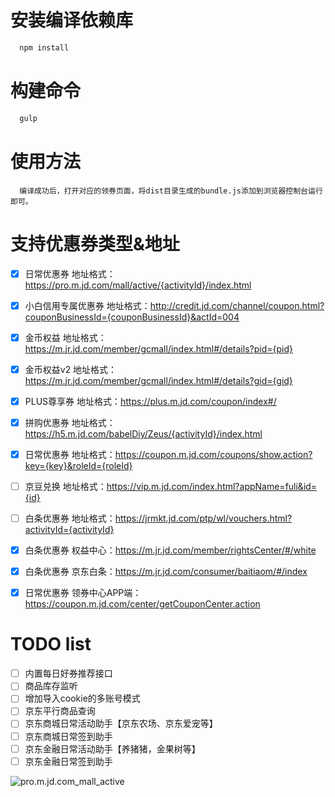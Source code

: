 # 安装编译依赖库
```sh
  npm install
```

# 构建命令
```sh
  gulp
```

# 使用方法
```
  编译成功后，打开对应的领券页面，将dist目录生成的bundle.js添加到浏览器控制台运行即可。
```


# 支持优惠券类型&地址

- [x] 日常优惠券 地址格式：https://pro.m.jd.com/mall/active/{activityId}/index.html
- [x] 小白信用专属优惠券 地址格式：http://credit.jd.com/channel/coupon.html?couponBusinessId={couponBusinessId}&actId=004
- [x] 金币权益 地址格式：https://m.jr.jd.com/member/gcmall/index.html#/details?pid={pid}
- [x] 金币权益v2 地址格式：https://m.jr.jd.com/member/gcmall/index.html#/details?gid={gid}
- [x] PLUS尊享券 地址格式：https://plus.m.jd.com/coupon/index#/
- [x] 拼购优惠券 地址格式：https://h5.m.jd.com/babelDiy/Zeus/{activityId}/index.html
- [x] 日常优惠券 地址格式：https://coupon.m.jd.com/coupons/show.action?key={key}&roleId={roleId}
- [ ] 京豆兑换 地址格式：https://vip.m.jd.com/index.html?appName=fuli&id={id}
- [ ] 白条优惠券 地址格式：https://jrmkt.jd.com/ptp/wl/vouchers.html?activityId={activityId}
- [x] 白条优惠券 权益中心：https://m.jr.jd.com/member/rightsCenter/#/white
- [x] 白条优惠券 京东白条：https://m.jr.jd.com/consumer/baitiaom/#/index
- [x] 日常优惠券 领券中心APP端：https://coupon.m.jd.com/center/getCouponCenter.action


# TODO list
- [ ] 内置每日好券推荐接口
- [ ] 商品库存监听
- [ ] 增加导入cookie的多账号模式
- [ ] 京东平行商品查询
- [ ] 京东商城日常活动助手【京东农场、京东爱宠等】
- [ ] 京东商城日常签到助手
- [ ] 京东金融日常活动助手【养猪猪，金果树等】
- [ ] 京东金融日常签到助手

![pro.m.jd.com_mall_active](./assets/pro.m.jd.com_mall_active.png)
  

